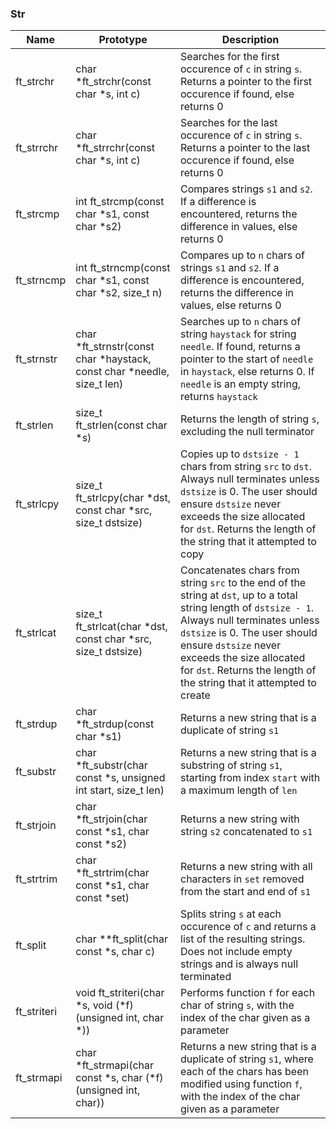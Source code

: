### Str
| Name        | Prototype                                                               | Description |
| ----------- | ----------------------------------------------------------------------- | ----------- |
| ft_strchr   | char	*ft_strchr(const char *s, int c)                                  | Searches for the first occurence of `c` in string `s`. Returns a pointer to the first occurence if found, else returns 0 |
| ft_strrchr  | char	*ft_strrchr(const char *s, int c)                                 | Searches for the last occurence of `c` in string `s`. Returns a pointer to the last occurence if found, else returns 0 |
| ft_strcmp   | int	ft_strcmp(const char *s1, const char *s2)                           | Compares strings `s1` and `s2`. If a difference is encountered, returns the difference in values, else returns 0 |
| ft_strncmp  | int	ft_strncmp(const char *s1, const char *s2, size_t n)                | Compares up to `n` chars of strings `s1` and `s2`. If a difference is encountered, returns the difference in values, else returns 0 |
| ft_strnstr  | char	*ft_strnstr(const char *haystack, const char *needle, size_t len) | Searches up to `n` chars of string `haystack` for string `needle`. If found, returns a pointer to the start of `needle` in `haystack`, else returns 0. If `needle` is an empty string, returns `haystack` |
| ft_strlen   | size_t	ft_strlen(const char *s)                                        | Returns the length of string `s`, excluding the null terminator |
| ft_strlcpy  | size_t	ft_strlcpy(char *dst, const char *src, size_t dstsize)          | Copies up to `dstsize - 1` chars from string `src` to `dst`. Always null terminates unless `dstsize` is 0. The user should ensure `dstsize` never exceeds the size allocated for `dst`. Returns the length of the string that it attempted to copy |
| ft_strlcat  | size_t	ft_strlcat(char *dst, const char *src, size_t dstsize)          | Concatenates chars from string `src` to the end of the string at `dst`, up to a total string length of `dstsize - 1`. Always null terminates unless `dstsize` is 0. The user should ensure `dstsize` never exceeds the size allocated for `dst`. Returns the length of the string that it attempted to create |
| ft_strdup   | char	*ft_strdup(const char *s1)                                        | Returns a new string that is a duplicate of string `s1` |
| ft_substr   | char	*ft_substr(char const *s, unsigned int start, size_t len)         | Returns a new string that is a substring of string `s1`, starting from index `start` with a maximum length of `len` |
| ft_strjoin  | char	*ft_strjoin(char const *s1, char const *s2)                       | Returns a new string with string `s2` concatenated to `s1` |
| ft_strtrim  | char	*ft_strtrim(char const *s1, char const *set)                      | Returns a new string with all characters in `set` removed from the start and end of `s1` |
| ft_split    | char	**ft_split(char const *s, char c)                                 | Splits string `s` at each occurence of `c` and returns a list of the resulting strings. Does not include empty strings and is always null terminated |
| ft_striteri | void	ft_striteri(char *s, void (*f)(unsigned int, char *))              | Performs function `f` for each char of string `s`, with the index of the char given as a parameter |
| ft_strmapi  | char	*ft_strmapi(char const *s, char (*f)(unsigned int, char))         | Returns a new string that is a duplicate of string `s1`, where each of the chars has been modified using function `f`, with the index of the char given as a parameter |
